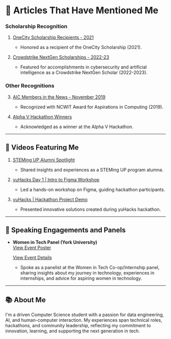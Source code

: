 # 📰 **Articles That Have Mentioned Me**

### **Scholarship Recognition**
1. [OneCity Scholarship Recipients - 2021](https://www.onecityfund.com/ourlatestnews/2021)
   - Honored as a recipient of the OneCity Scholarship (2021).

2. [Crowdstrike NextGen Scholarships - 2022-23](https://www.crowdstrike.com/en-us/press-releases/crowdstrike-opens-applications-for-2022-23-nextgen-scholarships)
   - Featured for accomplishments in cybersecurity and artificial intelligence as a Crowdstrike NextGen Scholar (2022-2023).

### **Other Recognitions**
3. [AIC Members in the News - November 2019](https://www.aspirations.org/news/news/aic-members-in-the-news-november-2019)
   - Recognized with NCWIT Award for Aspirations in Computing (2019).

4. [Alpha V Hackathon Winners](https://medium.com/alpha-vantage/alphavhack-winners-and-hackathon-dd64b2b3fea8)
   - Acknowledged as a winner at the Alpha V Hackathon.

---

## 🎥 **Videos Featuring Me**
1. [STEMing UP Alumni Spotlight](https://www.youtube.com/watch?v=video-link)
   - Shared insights and experiences as a STEMing UP program alumna.

2. [yuHacks Day 1 | Intro to Figma Workshop](https://www.youtube.com/watch?v=GGm9iXaz-ZU)
   - Led a hands-on workshop on Figma, guiding hackathon participants.

3. [yuHacks | Hackathon Project Demo](https://www.youtube.com/watch?v=GGm9iXaz-ZU)
   - Presented innovative solutions created during yuHacks hackathon.

---

## 🎤 **Speaking Engagements and Panels**
- **Women in Tech Panel (York University)**  
  [View Event Poster](https://www.instagram.com/yorkcshub/p/DHHXvu0vUyS/?img_index=2)
  
  [View Event Details](https://lu.ma/qzd50krp?tk=gNvBJk)
  - Spoke as a panelist at the Women in Tech Co-op/Internship panel, sharing insights about my journey in technology, experiences in internships, and advice for aspiring women in technology.

---

## 📚 **About Me**

I'm a driven Computer Science student with a passion for data engineering, AI, and human-computer interaction. My experiences span technical roles, hackathons, and community leadership, reflecting my commitment to innovation, learning, and supporting the next generation in tech.
